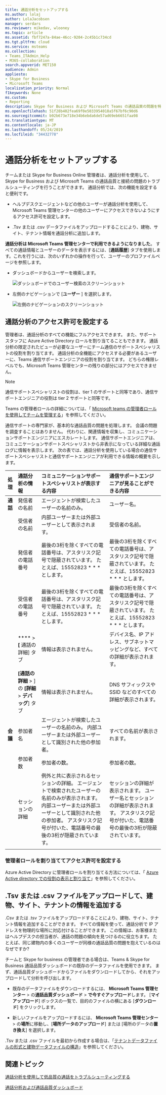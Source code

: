 ```yaml
---
title: 通話分析をセットアップする
ms.author: lolaj
author: LolaJacobsen
manager: serdars
ms.reviewer: mikedav, wlooney
ms.topic: article
ms.assetid: fbf7247a-84ae-46cc-9204-2c45b1c734cd
ms.tgt.pltfrm: cloud
ms.service: msteams
ms.collection:
- Teams_ITAdmin_Help
- M365-collaboration
search.appverid: MET150
audience: Admin
appliesto:
- Skype for Business
- Microsoft Teams
localization_priority: Normal
f1keywords: None
ms.custom:
- Reporting
description: Skype for Business および Microsoft Teams の通話品質の問題を特定してトラブルシューティングするために通話分析をセットアップして使用します。
ms.openlocfilehash: 51f28b402fea69f0e5033954018a5f67bf6c90d6
ms.sourcegitcommit: b92b673e718e34b6ebda6de57ad69eb6651faa98
ms.translationtype: MT
ms.contentlocale: ja-JP
ms.lasthandoff: 05/24/2019
ms.locfileid: "34432778"
---
```

# <a name="set-up-call-analytics"></a>通話分析をセットアップする

チームまたは Skype for Business Online 管理者は、通話分析を使用して、Skype for Business および Microsoft Teams の通話品質と接続の問題のトラブルシューティングを行うことができます。 通話分析では、次の機能を設定すると便利です。
  
- ヘルプデスクエージェントなどの他のユーザーが通話分析を使用して、Microsoft Teams 管理センターの他のユーザーにアクセスできないようにするアクセス許可を設定します。 
    
- .Tsv または .csv データファイルをアップロードすることにより、建物、サイト、テナント情報を通話分析に追加します。
    
**通話分析は Microsoft Teams 管理センターで利用できるようになりました**。 すべての通話情報とユーザーのデータを表示するには、[**通話履歴**] タブを使用します。これを行うには、次のいずれかの操作を行って、ユーザーのプロファイルページを参照します。

- ダッシュボードからユーザーを検索します。
  
   ![ダッシュボードでのユーザー検索のスクリーンショット](media/set-up-call-analytics-image-1.png)

-  左側のナビゲーションで [**ユーザー** ] を選択します。

   ![左側のナビゲーションのスクリーンショット](media/set-up-call-analytics-image-2.png)
  
## <a name="set-call-analytics-permissions"></a>通話分析のアクセス許可を設定する
<a name="BKMK_SetCAPerms"></a>

管理者は、通話分析のすべての機能にフルアクセスできます。 また、サポートスタッフに Azure Active Directory ロールを割り当てることもできます。 通話分析の限定されたビューが必要なユーザーにチーム通信のサポートスペシャリストの役割を割り当てます。 通話分析の全機能にアクセスする必要があるユーザーに、Teams 通信サポートエンジニアの役割を割り当てます。 どちらの権限レベルでも、Microsoft Teams 管理センターの残りの部分にはアクセスできません。

> [!NOTE]
> 通信サポートスペシャリストの役割は、tier 1 のサポートと同等であり、通信サポートエンジニアの役割は tier 2 サポートと同等です。

Teams の管理者ロールの詳細については、「 [Microsoft teams の管理者ロールを使用してチームを管理する](using-admin-roles.md)」を参照してください。 
  
通信サポートの専門家が、基本的な通話品質の問題を処理します。 会議の問題を調査することはありません。 代わりに、関連情報を収集し、コミュニケーションサポートエンジニアにエスカレートします。 通信サポートエンジニアは、コミュニケーションサポートスペシャリストから非表示になっている詳細な通話ログに情報を表示します。 次の表では、通話分析を使用している場合の通信サポートスペシャリストと通信サポートエンジニアが利用できる情報の概要を示します。

|**処理**|**通話分析の情報**|**コミュニケーションサポートスペシャリストが表示する内容**|**通信サポートエンジニアが見ることができる内容**|
|:-----|:-----|:-----|:-----|
|**通話** <br/> |発信者の名前  <br/> |エージェントが検索したユーザーの名前のみ。  <br/> |ユーザー名。  <br/> |
||受信者の名前  <br/> |内部ユーザーまたは外部ユーザーとして表示されます。  <br/> |受信者の名前。  <br/> |
||発信者の電話番号  <br/> |最後の3桁を除くすべての電話番号は、アスタリスク記号で隠蔽されています。 たとえば、15552823 * * * とします。  <br/> |最後の3桁を除くすべての電話番号は、アスタリスク記号で隠蔽されています。 たとえば、15552823 * * * とします。  <br/> |
||受信者の電話番号  <br/> |最後の3桁を除くすべての電話番号は、アスタリスク記号で隠蔽されています。 たとえば、15552823 * * * とします。  <br/> |最後の3桁を除くすべての電話番号は、アスタリスク記号で隠蔽されています。 たとえば、15552823 * * * とします。  <br/> |
||**** > **[** 通話の詳細] タブ <br/> |情報は表示されません。  <br/> |デバイス名、IP アドレス、サブネットマッピングなど、すべての詳細が表示されます。  <br/> |
||**[通話の詳細** > ] の **[詳細** > **デバッグ**] タブ <br/> |情報は表示されません。  <br/> |DNS サフィックスや SSID などのすべての詳細が表示されます。  <br/> |
|**会議** <br/> |参加者名  <br/> |エージェントが検索したユーザーの名前のみ。 内部ユーザーまたは外部ユーザーとして識別された他の参加者。  <br/> |すべての名前が表示されます。  <br/> |
||参加者数  <br/> |参加者の数。  <br/> |参加者の数。  <br/> |
||セッションの詳細  <br/> |例外と共に表示されるセッションの詳細。 エージェントで検索されたユーザーの名前のみが表示されます。 内部ユーザーまたは外部ユーザーとして識別された他の参加者。 アスタリスク記号が付いた、電話番号の最後の3桁が隠蔽されています。  <br/> |セッションの詳細が表示されます。 ユーザー名とセッションの詳細が表示されます。 アスタリスク記号が付いた、電話番号の最後の3桁が隠蔽されています。  <br/> |
||||
   
 ### <a name="set-up-permissions-by-assigning-admin-roles"></a>管理者ロールを割り当ててアクセス許可を設定する
<a name="BKMK_SetUpTier"> </a>

Azure Active Directory に管理者ロールを割り当てる方法については、「 [Azure Active directory での役割の表示と割り当て](https://docs.microsoft.com/en-us/azure/active-directory/users-groups-roles/directory-manage-roles-portal)」を参照してください。

## <a name="upload-a-tsv-or-csv-file-to-add-building-site-and-tenant-information"></a>.Tsv または .csv ファイルをアップロードして、建物、サイト、テナントの情報を追加する
<a name="BKMK_UploadFiles"> </a>

.Csv または .tsv ファイルをアップロードすることにより、建物、サイト、テナント情報を追加することができます。 すべての情報を使って、通話分析で IP アドレスを物理的な場所に対応付けることができます。 この情報は、お客様またはヘルプデスクの担当者が、通話の問題の傾向を見つけるのに役立ちます。 たとえば、同じ建物内の多くのユーザーが同様の通話品質の問題を抱えているのはなぜですか? 

チームと Skype for business の管理者である場合は、Teams & Skype for Business 通話品質ダッシュボードの既存のデータファイルを使用できます。 まず、通話品質ダッシュボードからファイルをダウンロードしてから、それをアップロードして分析を呼び出します。 

- 既存のデータファイルをダウンロードするには、 **Microsoft Teams 管理センター** > の**通話品質ダッシュボード** > **で今すぐアップロード**します。 [**マイアップロード**] ボックスの一覧で、目的のファイルの横にある [**ダウンロード**] をクリックします。

- 新しいファイルをアップロードするには、 **Microsoft Teams 管理センター** > の**場所**に移動し、[**場所データのアップロード**] または [場所のデータの**置き換え**] を選択します。
  
.Tsv または .csv ファイルを最初から作成する場合は、「[テナントデータファイルの形式と建物データファイルの構造](turning-on-and-using-call-quality-dashboard.md#BKMKTenantDataFile)」を参照してください。
  
## <a name="related-topics"></a>関連トピック
<a name="BKMK_UploadFiles"> </a>

[通話分析を使用して低品質の通話をトラブルシューティングする](use-call-analytics-to-troubleshoot-poor-call-quality.md)

[通話分析および通話品質ダッシュボード](difference-between-call-analytics-and-call-quality-dashboard.md)

  
 
